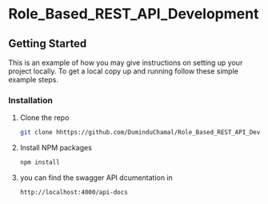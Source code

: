 # Role_Based_REST_API_Development

<!-- GETTING STARTED -->
## Getting Started

This is an example of how you may give instructions on setting up your project locally.
To get a local copy up and running follow these simple example steps.


### Installation

1. Clone the repo
   ```sh
   git clone hhttps://github.com/DuminduChamal/Role_Based_REST_API_Development.git
   ```
2. Install NPM packages
   ```sh
   npm install
   ```
3. you can find the swagger API dcumentation in
   ```
   http://localhost:4000/api-docs
   ```
